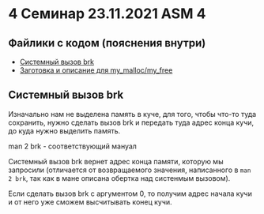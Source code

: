 # 4 Семинар 23.11.2021 ASM 4

## Файлики с кодом (пояснения внутри)
* [Системный вызов brk](brk.S)
* [Заготовка и описание для my_malloc/my_free](my_malloc.S)

## Системный вызов brk

Изначально нам не выделена память в куче, для того, чтобы что-то туда сохранить, нужно сделать вызов brk и передать туда адрес конца кучи, до куда нужно выделить память.

  man 2 brk - соответствующий мануал
  
  
Системный вызов brk вернет адрес конца памяти, которую мы запросили (отличается от возвращаемого значения, написанного в `man 2 brk`, так как в мане описана обертка над систенмым вызовом).

Если сделать вызов brk с аргументом 0, то получим адрес начала кучи и от него уже сможем высчитывать конец кучи.
